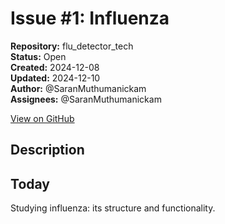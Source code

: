 # Issue #1: Influenza

**Repository:** flu_detector_tech  
**Status:** Open  
**Created:** 2024-12-08  
**Updated:** 2024-12-10  
**Author:** @SaranMuthumanickam  
**Assignees:** @SaranMuthumanickam  

[View on GitHub](https://github.com/Simtestlab/flu_detector_tech/issues/1)

## Description

## Today
Studying influenza: its structure and functionality.